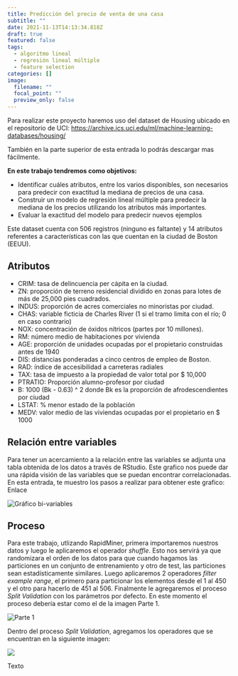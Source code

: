 ```yaml
---
title: Predicción del precio de venta de una casa
subtitle: ""
date: 2021-11-13T14:13:34.818Z
draft: true
featured: false
tags:
  - algoritmo lineal
  - regresión lineal múltiple
  - feature selection
categories: []
image:
  filename: ""
  focal_point: ""
  preview_only: false
---
```

Para realizar este proyecto haremos uso del dataset de Housing ubicado en el repositorio de UCI: <https://archive.ics.uci.edu/ml/machine-learning-databases/housing/>

También en la parte superior de esta entrada lo podrás descargar mas fácilmente.

**En este trabajo tendremos como objetivos:**

* Identificar cuáles atributos, entre los varios disponibles, son necesarios para predecir con exactitud la mediana de precios de una casa.
* Construir un modelo de regresión lineal múltiple para predecir la mediana de los precios utilizando los atributos más importantes.
* Evaluar la exactitud del modelo para predecir nuevos ejemplos

Este dataset cuenta con 506 registros (ninguno es faltante) y 14 atributos referentes a características con las que cuentan en la ciudad de Boston (EEUU).

## Atributos

* CRIM: tasa de delincuencia per cápita en la ciudad.
* ZN: proporción de terreno residencial dividido en zonas para lotes de más de 25,000 pies cuadrados.
* INDUS: proporción de acres comerciales no minoristas por ciudad.
* CHAS: variable ficticia de Charles River (1 si el tramo limita con el río; 0 en caso contrario)
* NOX: concentración de óxidos nítricos (partes por 10 millones).
* RM: número medio de habitaciones por vivienda
* AGE: proporción de unidades ocupadas por el propietario construidas antes de 1940
* DIS: distancias ponderadas a cinco centros de empleo de Boston.
* RAD: índice de accesibilidad a carreteras radiales
* TAX: tasa de impuesto a la propiedad de valor total por $ 10,000
* PTRATIO: Proporción alumno-profesor por ciudad
* B: 1000 (Bk - 0.63) ^ 2 donde Bk es la proporción de afrodescendientes por ciudad
* LSTAT: % menor estado de la población
* MEDV: valor medio de las viviendas ocupadas por el propietario en $ 1000

## Relación entre variables

Para tener un acercamiento a la relación entre las variables se adjunta una tabla obtenida de los datos a través de RStudio. Este grafico nos puede dar una rápida visión de las variables que se puedan encontrar correlacionadas. En esta entrada, te muestro los pasos a realizar para obtener este grafico: Enlace

![Gráfico bi-variables ](rplot03.png "Gráfico bi-variables ")

## Proceso

Para este trabajo, utlizando RapidMiner, primera importaremos nuestros datos y luego le aplicaremos el operador *shuffle*. Esto nos servirá ya que randomizara el orden de los datos para que cuando hagamos las particiones en un conjunto de entrenamiento y otro de test, las particiones sean estadísticamente similares. Luego aplicaremos 2 operadores *filter example range*, el primero para particionar los elementos desde el 1 al 450 y el otro para hacerlo de 451 al 506. Finalmente le agregaremos el proceso *Split Validation* con los parámetros por defecto. En este momento el proceso debería estar como el de la imagen Parte 1.

![Parte 1](parte1.png "Parte 1")

Dentro del proceso *Split Validation*, agregamos los operadores que se encuentran en la siguiente imagen:

![](parte1-validation.png)

Texto